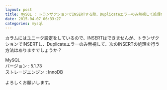 ```yaml
---
layout: post
title: MySQL : トランザクションでINSERTする際、Duplicateエラーのみ無視して処理を続けるには
date: 2015-04-07 06:33:27
categories: mysql
---
```

<!-- {% raw %} -->
<p>カラムにはユニーク設定をしているので、INSERTはできませんが、トランザクションでINSERTし、Duplicateエラーのみ無視して、次のINSERTの処理を行う方法はありますでしょうか？</p>

<p>MySQL<br>
バージョン : 5.1.73<br>
ストレージエンジン : InnoDB</p>

<p>よろしくお願いします。</p>
<!-- {% endraw %} -->
